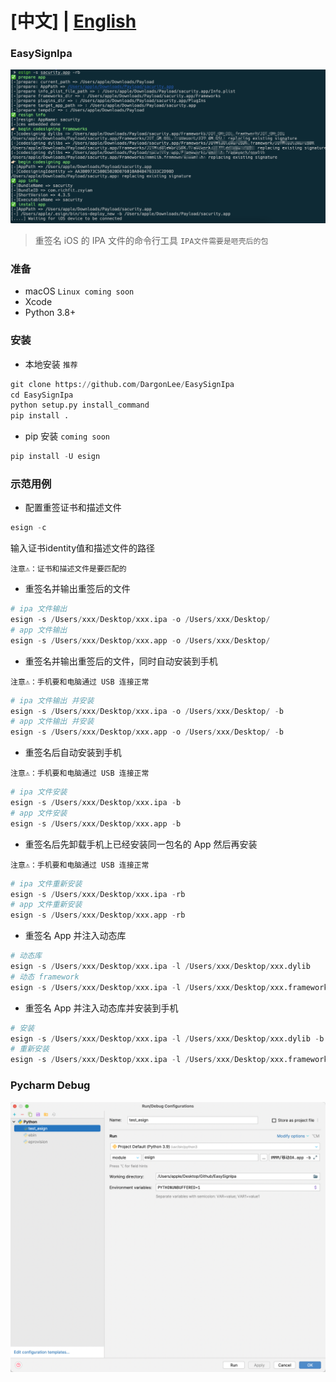 # **[中文] | [English](./README_EN.md)**

### EasySignIpa

![image-20240109170523351](README.assets/image-20240109170523351.png)

> 重签名 iOS 的 IPA 文件的命令行工具
`IPA文件需要是咂壳后的包`

### 准备

- macOS `Linux coming soon`
- Xcode
- Python 3.8+

### 安装

- 本地安装 `推荐`

```python
git clone https://github.com/DargonLee/EasySignIpa
cd EasySignIpa
python setup.py install_command
pip install .
```

- pip 安装 `coming soon`

```python
pip install -U esign
```

### 示范用例

- 配置重签证书和描述文件

```python
esign -c
```
输入证书identity值和描述文件的路径

`注意⚠️：证书和描述文件是要匹配的`

- 重签名并输出重签后的文件

```python
# ipa 文件输出
esign -s /Users/xxx/Desktop/xxx.ipa -o /Users/xxx/Desktop/
# app 文件输出
esign -s /Users/xxx/Desktop/xxx.app -o /Users/xxx/Desktop/
```

- 重签名并输出重签后的文件，同时自动安装到手机

`注意⚠️：手机要和电脑通过 USB 连接正常`

```python   
# ipa 文件输出 并安装
esign -s /Users/xxx/Desktop/xxx.ipa -o /Users/xxx/Desktop/ -b
# app 文件输出 并安装
esign -s /Users/xxx/Desktop/xxx.app -o /Users/xxx/Desktop/ -b
```

- 重签名后自动安装到手机

`注意⚠️：手机要和电脑通过 USB 连接正常`
```python
# ipa 文件安装
esign -s /Users/xxx/Desktop/xxx.ipa -b
# app 文件安装
esign -s /Users/xxx/Desktop/xxx.app -b
```


- 重签名后先卸载手机上已经安装同一包名的 App 然后再安装

`注意⚠️：手机要和电脑通过 USB 连接正常`
```python
# ipa 文件重新安装
esign -s /Users/xxx/Desktop/xxx.ipa -rb
# app 文件重新安装
esign -s /Users/xxx/Desktop/xxx.app -rb
```

- 重签名 App 并注入动态库

```python
# 动态库
esign -s /Users/xxx/Desktop/xxx.ipa -l /Users/xxx/Desktop/xxx.dylib
# 动态 framework
esign -s /Users/xxx/Desktop/xxx.ipa -l /Users/xxx/Desktop/xxx.framework
```

- 重签名 App 并注入动态库并安装到手机

```python
# 安装
esign -s /Users/xxx/Desktop/xxx.ipa -l /Users/xxx/Desktop/xxx.dylib -b
# 重新安装
esign -s /Users/xxx/Desktop/xxx.ipa -l /Users/xxx/Desktop/xxx.framework -rb
```

### Pycharm Debug

![image-20240524131506385](README.assets/image-20240524131506385.png)